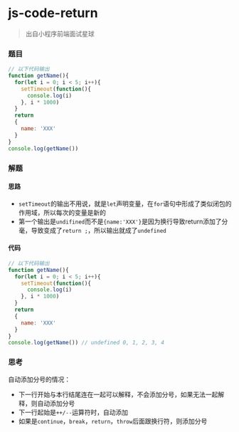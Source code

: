 # js-code-return

> 出自小程序前端面试星球

### 题目

```javascript
// 以下代码输出
function getName(){
  for(let i = 0; i < 5; i++){
    setTimeout(function(){
      console.log(i)
    }, i * 1000)
  }
  return
  {
    name: 'XXX'
  }
}
console.log(getName())
```



### 解题

#### 思路

* `setTimeout`的输出不用说，就是`let`声明变量，在`for`语句中形成了类似闭包的作用域，所以每次的变量是新的
* 第一个输出是`undifined`而不是`{name:'XXX'}`是因为换行导致return添加了分毫，导致变成了`return ;`，所以输出就成了`undefined`

#### 代码

```javascript
// 以下代码输出
function getName(){
  for(let i = 0; i < 5; i++){
    setTimeout(function(){
      console.log(i)
    }, i * 1000)
  }
  return
  {
    name: 'XXX'
  }
}
console.log(getName()) // undefined 0, 1, 2, 3, 4
```



### 思考

自动添加分号的情况：

* 下一行开始与本行结尾连在一起可以解释，不会添加分号，如果无法一起解释，则自动添加分号
* 下一行起始是`++/--`运算符时，自动添加
* 如果是`continue`，`break`，`return`，`throw`后面跟换行符，则添加分号